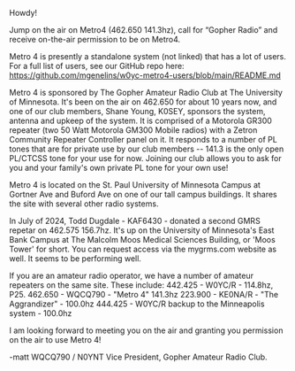 Howdy!

Jump on the air on Metro4 (462.650 141.3hz), call for “Gopher Radio” and receive on-the-air permission to be on Metro4.

Metro 4 is presently a standalone system (not linked) that has a lot of users. For a full list of users, see our GitHub repo here:
https://github.com/mgenelins/w0yc-metro4-users/blob/main/README.md

Metro 4 is sponsored by The Gopher Amateur Radio Club at The University of Minnesota. It's been on the air on 462.650 for about 10 years now, and one of our club members, Shane Young, K0SEY, sponsors the system, antenna and upkeep of the system. It is comprised of a Motorola GR300 repeater (two 50 Watt Motorola GM300 Mobile radios) with a Zetron Community Repeater Controller panel on it. It responds to a number of PL tones that are for private use by our club members -- 141.3 is the only open PL/CTCSS tone for your use for now. Joining our club allows you to ask for you and your family's own private PL tone for your own use! 

Metro 4 is located on the St. Paul University of Minnesota Campus at Gortner Ave and Buford Ave on one of our tall campus buildings. It shares the site with several other radio systems.

In July of 2024, Todd Dugdale - KAF6430 - donated a second GMRS repetar on 462.575 156.7hz. It's up on the University of Minnesota's East Bank Campus at The Malcolm Moos Medical Sciences Building, or 'Moos Tower' for short. You can request access via the mygrms.com website as well. It seems to be performing well.

If you are an amateur radio operator, we have a number of amateur repeaters on the same site. These include:
442.425 - W0YC/R - 114.8hz, P25.
462.650 - WQCQ790 - "Metro 4" 141.3hz
223.900 - KE0NA/R - "The Aggrandizer" - 100.0hz
444.425 - W0YC/R backup to the Minneapolis system - 100.0hz

I am looking forward to meeting you on the air and granting you permission on the air to use Metro 4!

-matt
WQCQ790 / N0YNT
Vice President, Gopher Amateur Radio Club.
